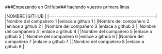 ###Empezando en GitHub###
haciendo vuestro primera linea


|NOMBRE				|GITHUB			|
|-------------------------------------------------------|
|Nombre del compañero 1		|enlace a github 1	|
|Nombre del compañero 2         |enlace a github 2      |
|Nombre del compañero 3         |enlace a github 3      |
|Nombre del compañero 4         |enlace a github 4      |
|Nombre del compañero 5         |enlace a github 5      |
|Nombre del compañero 6         |enlace a github 6      |
|Nombre del compañero 7         |enlace a github 7      |
|Nombre del compañero 8         |enlace a github 8      |


